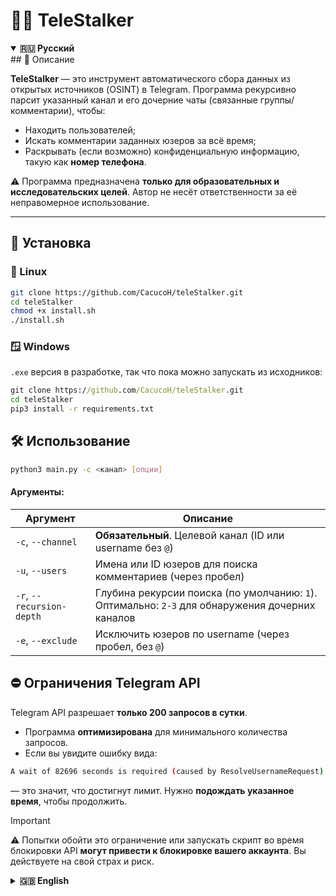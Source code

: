# 🕵️‍♂️ TeleStalker

<details open>
<summary><strong>🇷🇺 Русский</strong></summary>
## 📌 Описание

**TeleStalker** — это инструмент автоматического сбора данных  из открытых источников (OSINT) в Telegram. Программа рекурсивно парсит указанный канал и его дочерние чаты (связанные группы/комментарии), чтобы:

- Находить пользователей;
- Искать комментарии заданных юзеров за всё время;
- Раскрывать (если возможно) конфиденциальную информацию, такую как **номер телефона**.

⚠️ Программа предназначена **только для образовательных и исследовательских целей**. Автор не несёт ответственности за её неправомерное использование.

---

## 🚀 Установка

### 🐧 Linux
```bash
git clone https://github.com/CacucoH/teleStalker.git
cd teleStalker
chmod +x install.sh
./install.sh
```

### 🪟 Windows
`.exe` версия в разработке, так что пока можно запускать из исходников:
```cmd
git clone https://github.com/CacucoH/teleStalker.git
cd teleStalker
pip3 install -r requirements.txt
```

## 🛠️ Использование
```bash
python3 main.py -c <канал> [опции]
```

#### Аргументы:

| Аргумент                  | Описание                                                                                        |
| ------------------------- | ----------------------------------------------------------------------------------------------- |
| `-c`, `--channel`         | **Обязательный**. Целевой канал (ID или username без `@`)                                       |
| `-u`, `--users`           | Имена или ID юзеров для поиска комментариев (через пробел)                                      |
| `-r`, `--recursion-depth` | Глубина рекурсии поиска (по умолчанию: `1`). Оптимально: `2-3` для обнаружения дочерних каналов |
| `-e`, `--exclude`         | Исключить юзеров по username (через пробел, без `@`)                                            |

## ⛔ Ограничения Telegram API

Telegram API разрешает **только 200 запросов в сутки**.
- Программа **оптимизирована** для минимального количества запросов.
- Если вы увидите ошибку вида:
```bash
A wait of 82696 seconds is required (caused by ResolveUsernameRequest)
```
— это значит, что достигнут лимит. Нужно **подождать указанное время**, чтобы продолжить.

>[!important]
>⚠️ Попытки обойти это ограничение или запускать скрипт во время блокировки API **могут привести к блокировке вашего аккаунта**. Вы действуете на свой страх и риск.

</details>

<details> <summary><strong>🇬🇧 English</strong></summary>
## 📌 Description

**TeleStalker** is an automated Telegram OSINT tool. It recursively parses a target channel and its connected chats to:

- Find users;
- Search for all-time comments by specific users;
- Attempt to reveal sensitive data (e.g., **phone numbers**) if possible.

⚠️ This tool is intended **for educational and research purposes only**. The author takes no responsibility for misuse.

## 🚀 Installation

### 🐧 Linux
```bash
git clone https://github.com/CacucoH/teleStalker.git
cd teleStalker
chmod +x install.sh
./install.sh
```

### 🪟 Windows
`.exe` version coming soon, for now, run from source::
```cmd
git clone https://github.com/CacucoH/teleStalker.git
cd teleStalker
pip3 install -r requirements.txt
```

## 🛠️ Usage
```bash
python3 teleStalker.py -c <channel> [options]
```
#### Arguments:

| Argument                  | Description                                                                                 |
| ------------------------- | ------------------------------------------------------------------------------------------- |
| `-c`, `--channel`         | **Required**. Target channel ID or username (without `@`)                                   |
| `-u`, `--users`           | Usernames or IDs to search comments for (space-separated, no `@`)                           |
| `-r`, `--recursion-depth` | In-channel search recursion depth (default: `1`). Recommended: `2-3` to observe subchannels |
| `-e`, `--exclude`         | Usernames to exclude from scan (space-separated, no `@`)                                    |

## ⛔ Telegram API Limits

Telegram allows **only 200 API requests per day**.
- This tool is **optimized** to send as few requests as possible.
- If you see an error like:
```
A wait of 82696 seconds is required (caused by ResolveUsernameRequest)
```
It means the API quota is exhausted. You must **wait the specified time** to continue

>[!important]
>⚠️ Improper use (e.g., running while quota is blocked) **may result in account freeze or ban**. Use at your own risk.

</details>